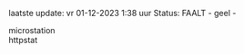 laatste update: 
vr 01-12-2023  1:38   uur 
Status: FAALT - geel - 
<div class="service Y">microstation</div><div class="service Y">httpstat</div>